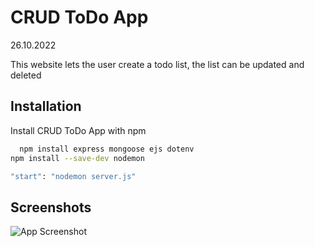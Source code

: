 
# CRUD ToDo App

26.10.2022

This website lets the user create a todo list, the list can be updated and deleted


## Installation

Install CRUD ToDo App with npm

```bash
  npm install express mongoose ejs dotenv
npm install --save-dev nodemon

"start": "nodemon server.js"
```
    
## Screenshots

![App Screenshot](https://postimg.cc/Fd7K8mgd)

